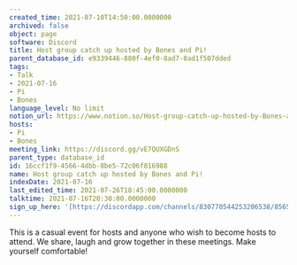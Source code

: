 ```yaml
---
created_time: 2021-07-10T14:50:00.0000000
archived: false
object: page
software: Discord
title: Host group catch up hosted by Bones and Pi!
parent_database_id: e9339446-880f-4ef0-8ad7-8ad1f507dded
tags:
- Talk
- 2021-07-16
- Pi
- Bones
language_level: No limit
notion_url: https://www.notion.so/Host-group-catch-up-hosted-by-Bones-and-Pi-16ccf1f945664dbb8be572c06f816988
hosts:
- Pi
- Bones
meeting_link: https://discord.gg/vE7QUXGDnS
parent_type: database_id
id: 16ccf1f9-4566-4dbb-8be5-72c06f816988
name: Host group catch up hosted by Bones and Pi!
indexDate: 2021-07-16
last_edited_time: 2021-07-26T18:45:00.0000000
talktime: 2021-07-16T20:30:00.0000000
sign_up_here: '[https://discordapp.com/channels/830770544253206538/856580095464046620/863309109738078228](https://discordapp.com/channels/830770544253206538/856580095464046620/863309109738078228)'
---
```


This is a casual event for hosts and anyone who wish to become hosts to attend.  We share, laugh and grow together in these meetings.  Make yourself comfortable!






